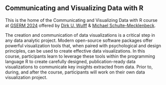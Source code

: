 ## Communicating and Visualizing Data with R

This is the home of the Communicating and Visualizing Data with R course at [GSERM 2024](https://gserm.org/courses-directory/visualizing-and-communicating-data-with-r/) offered by [Dirk U. Wulff](https://www.mpib-berlin.mpg.de/person/93374/2549) & [Michael Schulte-Mecklenbeck](https://www.consumer.imu.unibe.ch/ueber_uns/team/prof_dr_schulte_mecklenbeck_michael/index_ger.html).

The creation and communication of data visualizations is a critical step in any data analytic project. Modern open-source software packages offer powerful visualization tools that, when paired with psychological and design principles, can be used to create effective data visualizations. In this course, participants learn to leverage these tools within the programming language R to create carefully designed, publication-ready data visualizations to communicate key insights extracted from data. Prior to, during, and after the course, participants will work on their own data visualization project.
